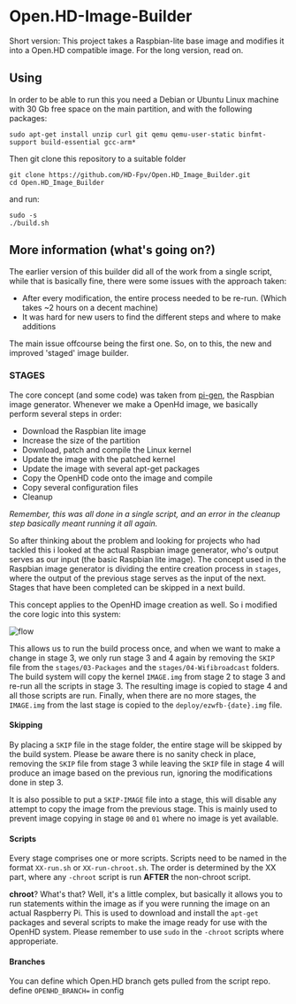 # Open.HD-Image-Builder
Short version: This project takes a Raspbian-lite base image and modifies it into a Open.HD compatible image.
For the long version, read on.

## Using
In order to be able to run this you need a Debian or Ubuntu Linux machine with 30 Gb free space on the main partition, and with the following packages:

```
sudo apt-get install unzip curl git qemu qemu-user-static binfmt-support build-essential gcc-arm*
```

Then git clone this repository to a suitable folder 

```
git clone https://github.com/HD-Fpv/Open.HD_Image_Builder.git
cd Open.HD_Image_Builder
```

and run:

```
sudo -s
./build.sh
```


## More information (what's going on?)
The earlier version of this builder did all of the work from a single script, while that is basically fine, there were some issues with the approach taken:

- After every modification, the entire process needed to be re-run. (Which takes ~2 hours on a decent machine)
- It was hard for new users to find the different steps and where to make additions

The main issue offcourse being the first one.
So, on to this, the new and improved 'staged' image builder.

### STAGES
The core concept (and some code) was taken from [pi-gen](https://github.com/RPi-Distro/pi-gen), the Raspbian image generator.
Whenever we make a OpenHd image, we basically perform several steps in order:

- Download the Raspbian lite image
- Increase the size of the partition
- Download, patch and compile the Linux kernel
- Update the image with the patched kernel
- Update the image with several apt-get packages
- Copy the OpenHD code onto the image and compile
- Copy several configuration files
- Cleanup

*Remember, this was all done in a single script, and an error in the cleanup step basically meant running it all again.*

So after thinking about the problem and looking for projects who had tackled this i looked at the actual Raspbian image generator, who's output serves as our input (the basic Raspbian lite image). The concept used in the Raspbian image generator is dividing the entire creation process in `stages`, where the output of the previous stage serves as the input of the next. Stages that have been completed can be skipped in a next build.

This concept applies to the OpenHD image creation as well. So i modified the core logic into this system:

![flow](https://github.com/HD-Fpv/Open.HD_Image_Builder/raw/master/Builder%20flow.png "Flow")

This allows us to run the build process once, and when we want to make a change in stage 3, we only run stage 3 and 4 again by removing the `SKIP` file from the `stages/03-Packages` and the `stages/04-Wifibroadcast` folders. The build system will copy the kernel `IMAGE.img` from stage 2 to stage 3 and re-run all the scripts in stage 3. The resulting image is copied to stage 4 and all those scripts are run. Finally, when there are no more stages, the `IMAGE.img` from the last stage is copied to the `deploy/ezwfb-{date}.img` file.

#### Skipping
By placing a `SKIP` file in the stage folder, the entire stage will be skipped by the build system. Please be aware there is no sanity check in place, removing the `SKIP` file from stage 3 while leaving the `SKIP` file in stage 4 will produce an image based on the previous run, ignoring the modifications done in step 3.

It is also possible to put a `SKIP-IMAGE` file into a stage, this will disable any attempt to copy the image from the previous stage. This is mainly used to prevent image copying in stage `00` and `01` where no image is yet available.

#### Scripts
Every stage comprises one or more scripts. Scripts need to be named in the format `XX-run.sh` or `XX-run-chroot.sh`. The order is determined by the XX part, where any `-chroot` script is run **AFTER** the non-chroot script.

**chroot**? What's that? Well, it's a little complex, but basically it allows you to run statements within the image as if you were running the image on an actual Raspberry Pi. This is used to download and install the `apt-get` packages and several scripts to make the image ready for use with the OpenHD system. Please remember to use `sudo` in the `-chroot` scripts where approperiate.

#### Branches
You can define which Open.HD branch gets pulled from the script repo. define `OPENHD_BRANCH=` in config
